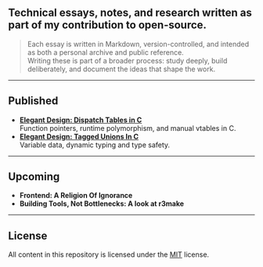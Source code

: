 ## Technical essays, notes, and research written as part of my contribution to open-source.  
> Each essay is written in Markdown, version-controlled, and intended as both a personal archive and public reference. <br>
Writing these is part of a broader process: study deeply, build deliberately, and document the ideas that shape the work.

---

## Published

- **[Elegant Design: Dispatch Tables in C](ed-dispatch-tables.md)**  
  Function pointers, runtime polymorphism, and manual vtables in C.
- **[Elegant Design: Tagged Unions In C](ed-tagged-unions.md)**  
  Variable data, dynamic typing and type safety.

---

## Upcoming
- **Frontend: A Religion Of Ignorance**
- **Building Tools, Not Bottlenecks: A look at r3make**

---

## License
All content in this repository is licensed under the [MIT](LICENSE) license.
